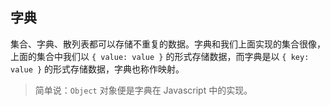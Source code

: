 ## 字典

集合、字典、散列表都可以存储不重复的数据。字典和我们上面实现的集合很像，上面的集合中我们以 `{ value: value }` 的形式存储数据，而字典是以 `{ key: value }` 的形式存储数据，字典也称作映射。

> 简单说：`Object` 对象便是字典在 Javascript 中的实现。
